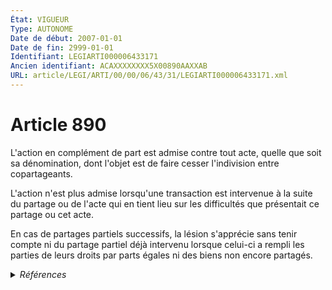 ```yaml
---
État: VIGUEUR
Type: AUTONOME
Date de début: 2007-01-01
Date de fin: 2999-01-01
Identifiant: LEGIARTI000006433171
Ancien identifiant: ACAXXXXXXXX5X00890AAXXAB
URL: article/LEGI/ARTI/00/00/06/43/31/LEGIARTI000006433171.xml
---
```


<h1>Article 890</h1>

L'action en complément de part est admise contre tout acte, quelle que soit sa
dénomination, dont l'objet est de faire cesser l'indivision entre
copartageants.<br />

L'action n'est plus admise lorsqu'une transaction est intervenue à la suite du
partage ou de l'acte qui en tient lieu sur les difficultés que présentait ce
partage ou cet acte.<br />

En cas de partages partiels successifs, la lésion s'apprécie sans tenir compte
ni du partage partiel déjà intervenu lorsque celui-ci a rempli les parties de
leurs droits par parts égales ni des biens non encore partagés.


<details>
  <summary><em>Références</em></summary>

  <h2>Articles faisant référence à l'article</h2>
  
  <ul>
    <li>
      <a href="https://legal.tricoteuses.fr//redirection/LEGIARTI000006284837?vers=git&vers=legifrance">LOI n° 2006-728 du 23 juin 2006 portant réforme des successions et des libéralités - article 3 ENTIEREMENT_MODIF</a> MODIFICATION cible
    </li>
    <li>
      <a href="https://legal.tricoteuses.fr//redirection/LEGIARTI000006284842?vers=git&vers=legifrance">LOI n° 2006-728 du 23 juin 2006 portant réforme des successions et des libéralités - article 8 ENTIEREMENT_MODIF</a> MODIFICATION cible
    </li>
  </ul>
  
  <h2>Références faites par l'article</h2>
  
  <ul>
    <li>
      CODIFICATION source Loi 1803-04-19
    </li>
    <li>
      2006-06-23 MODIFICATION source <a href="https://legal.tricoteuses.fr//redirection/LEGIARTI000006284837?vers=git&vers=legifrance">LOI n° 2006-728 du 23 juin 2006 portant réforme des successions et des libéralités - article 3 ENTIEREMENT_MODIF</a>
    </li>
    <li>
      2006-06-23 MODIFICATION source <a href="https://legal.tricoteuses.fr//redirection/LEGIARTI000006284842?vers=git&vers=legifrance">LOI n° 2006-728 du 23 juin 2006 portant réforme des successions et des libéralités - article 8 ENTIEREMENT_MODIF</a>
    </li>
  </ul>
</details>
